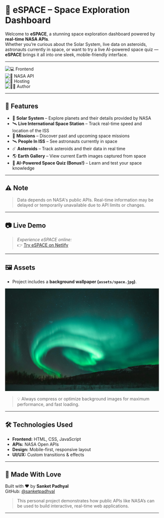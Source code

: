 # 🚀 eSPACE – Space Exploration Dashboard  

Welcome to **eSPACE**, a stunning space exploration dashboard powered by **real-time NASA APIs**.  
Whether you’re curious about the Solar System, live data on asteroids, astronauts currently in space, or want to try a live AI-powered space quiz — **eSPACE** brings it all into one sleek, mobile-friendly interface.  

---

![💻 Frontend](https://img.shields.io/badge/Frontend-HTML%20%7C%20CSS%20%7C%20JavaScript-blue?style=for-the-badge)  
![🌌 NASA API](https://img.shields.io/badge/API-NASA-lightgrey?style=for-the-badge)  
![🚀 Hosting](https://img.shields.io/badge/Hosting-Netlify-orange?style=for-the-badge)  
![👨‍💻 Author](https://img.shields.io/badge/Author-Sanket%20Padhyal-red?style=for-the-badge)  

---

## 🌟 Features

- 🚀 **Solar System** – Explore planets and their details provided by NASA  
- 🛰️ **Live International Space Station** – Track real-time speed and location of the ISS  
- 📡 **Missions** – Discover past and upcoming space missions  
- 🛰️ **People In ISS** – See astronauts currently in space  
- ☄️ **Asteroids** – Track asteroids and their data in real time  
- 🌎 **Earth Gallery** – View current Earth images captured from space  
- 📝 **AI-Powered Space Quiz (Bonus!)** – Learn and test your space knowledge  

---

## ⚠️ Note

> Data depends on NASA's public APIs. Real-time information may be delayed or temporarily unavailable due to API limits or changes.  

---

## 📷 Live Demo

> _Experience eSPACE online:_  
👉 [Try eSPACE on Netlify](https://espacee.netlify.app/)  

---

## 🖼️ Assets  

- Project includes a **background wallpaper (`assets/space.jpg`)**.  

![Background Image](assets/space.jpg)  

> 💡 Always compress or optimize background images for maximum performance, and fast loading.

---

## 🛠️ Technologies Used

- **Frontend:** HTML, CSS, JavaScript  
- **APIs:** NASA Open APIs  
- **Design:** Mobile-first, responsive layout  
- **UI/UX:** Custom transitions & effects  

---

## 🙌 Made With Love

Built with ❤️ by **Sanket Padhyal**  
GitHub: [@sanketpadhyal](https://github.com/sanketpadhyal)  

> This personal project demonstrates how public APIs like NASA’s can be used to build interactive, real-time web applications.  

---


